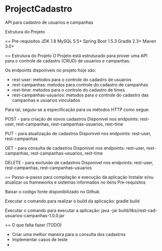 # ProjectCadastro
API para cadastro de usuarios e campanhas

Estrutura do Projeto

== Pre-requisitos
JDK 1.8
MySQL 5.5+
Spring Boot 1.5.3
Gradle 2.3+
Maven 3.0+

== Estrutura do Projeto
O Projeto está estruturado para prover uma API para o controle de cadastro (CRUD) de usuarios e campanhas.

Os endpoints disponiveis no projeto hoje são:
- rest-user: metodos para o controle do cadastro de usuarios
- rest-campanhas: metodos para controle do cadastro de campanhas
- rest-time: metodos para o controle do cadastro de times
- rest-campanhas-usuarios: metodos para o controle do cadastro das campanhas e usuarios vinculados

Para tal, seguiu-se a especificação para os métodos HTTP como segue:

POST - para criação de novos cadastros
Disponivel nos endpoints: rest-user, rest-campanhas, rest-campanhas-usuarios, rest-time

PUT - para atualização de cadastros
Disponivel nos endpoints: rest-user, rest-campanhas

GET - para consulta de cadastros
Disponivel nos endpoints: rest-user, rest-campanhas, rest-campanhas-usuarios, rest-time

DELETE - para exclusão de cadastros
Disponivel nos endpoints: rest-user, rest-campanhas, rest-campanhas-usuarios

== Passo-a-passo para compilação e execução da aplicação
Instalar e/ou atualizar os frameworks e sistemas informados no itens Pre-requisitos

Baixar o codigo fonte disponibilizado no Github

Executar o comando para realizar o build da aplicação: gradle build

Executar o comando para executar a aplicação: java -jar build/libs/rest-cad-usuarios-campanhas-1.0.0.jar

== O que falta fazer (TODO)
- Criar uma melhor maneira para a consulta dos cadastros
- Implementar casos de teste
-
